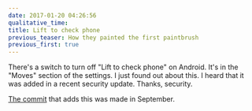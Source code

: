 ```yaml
---
date: 2017-01-20 04:26:56
qualitative_time: 
title: Lift to check phone
previous_teaser: How they painted the first paintbrush
previous_first: true
---
```

There's a switch to turn off "Lift to check phone" on Android.
It's in the "Moves" section of the settings.
I just found out about this.
I heard that it was added in a recent security update.
Thanks, security.

[The commit](https://android.googlesource.com/platform/packages/apps/Settings/+/1ad58d0abf63a2b1675a93f908367b8a2ed56a08) that adds this was made in September.
